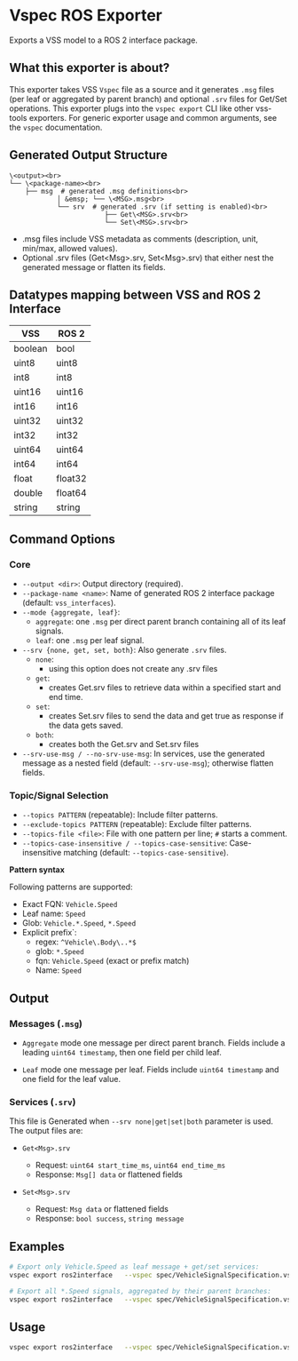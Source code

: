
# Vspec ROS Exporter

Exports a VSS model to a ROS 2 interface package.

## What this exporter is about?
This exporter takes VSS `Vspec` file as a source and it generates `.msg` files (per leaf or aggregated by parent branch) and optional `.srv` files for Get/Set operations. This exporter plugs into the `vspec export` CLI like other vss-tools exporters. For generic exporter usage and common arguments, see the `vspec` documentation.

## Generated Output Structure
```
\<output><br>
└── \<package-name><br>
    ├── msg  # generated .msg definitions<br>
            │ &emsp; └── \<MSG>.msg<br>
            └── srv  # generated .srv (if setting is enabled)<br>
                        ├── Get\<MSG>.srv<br>
                        └── Set\<MSG>.srv<br>
```

- .msg files include VSS metadata as comments (description, unit, min/max, allowed values).
- Optional .srv files (Get\<Msg>.srv, Set\<Msg>.srv) that either nest the generated message or flatten its fields.


## Datatypes mapping between VSS and ROS 2 Interface

| VSS    | ROS 2          |
|--------|----------------|
| boolean| bool           |
| uint8  | uint8          |
| int8   | int8           |
| uint16 | uint16         |
| int16  | int16          |
| uint32 | uint32         |
| int32  | int32          |
| uint64 | uint64         |
| int64  | int64          |
| float  | float32        |
| double | float64        |
| string | string         |


## Command Options

### Core

- `--output <dir>`: Output directory (required).
- `--package-name <name>`: Name of generated ROS 2 interface package (default: `vss_interfaces`).
- `--mode {aggregate, leaf}`:
  - `aggregate`: one `.msg` per direct parent branch containing all of its leaf signals.
  - `leaf`: one `.msg` per leaf signal.
- `--srv {none, get, set, both}`: Also generate `.srv` files.
  - `none`:
    - using this option does not create any .srv files
  - `get`:
    - creates Get<MSG>.srv files to retrieve data within a specified start and end time.
  - `set`:
    - creates Set<MSG>.srv files to send the data and get true as response if the data gets saved.
  - `both`:
    - creates both the Get<MSG>.srv and Set<MSG>.srv files
- `--srv-use-msg / --no-srv-use-msg`: In services, use the generated message as a nested field (default: `--srv-use-msg`); otherwise flatten fields.

### Topic/Signal Selection

- `--topics PATTERN` (repeatable): Include filter patterns.
- `--exclude-topics PATTERN` (repeatable): Exclude filter patterns.
- `--topics-file <file>`: File with one pattern per line; `#` starts a comment.
- `--topics-case-insensitive / --topics-case-sensitive`: Case-insensitive matching (default: `--topics-case-sensitive`).

**Pattern syntax**

Following patterns are supported:

- Exact FQN: `Vehicle.Speed`
- Leaf name: `Speed`
- Glob: `Vehicle.*.Speed`, `*.Speed`
- Explicit prefix`:
  - regex: `^Vehicle\.Body\..*$`
  - glob: `*.Speed`
  - fqn: `Vehicle.Speed` (exact or prefix match)
  - Name: `Speed`

## Output

### Messages (`.msg`)

- `Aggregate` mode
  one message per direct parent branch. Fields include a leading `uint64 timestamp`, then one field per child leaf.

- `Leaf` mode
  one message per leaf. Fields include `uint64 timestamp` and one field for the leaf value.

### Services (`.srv`)

This file is Generated when `--srv none|get|set|both` parameter is used. The output files are:

- `Get<Msg>.srv`
  - Request: `uint64 start_time_ms`, `uint64 end_time_ms`
  - Response: `Msg[] data` or flattened fields

- `Set<Msg>.srv`
  - Request: `Msg data` or flattened fields
  - Response: `bool success`, `string message`

## Examples

```bash
# Export only Vehicle.Speed as leaf message + get/set services:
vspec export ros2interface   --vspec spec/VehicleSignalSpecification.vspec   -I spec   --output ./out   --package-name vss_speed_interfaces   --mode leaf   --srv both --srv-use-msg   --topics Vehicle.Speed

# Export all *.Speed signals, aggregated by their parent branches:
vspec export ros2interface   --vspec spec/VehicleSignalSpecification.vspec   -I spec   --output ./out   --package-name vss_speed_agg   --mode aggregate   --srv get   --topics '*.Speed'
```
## Usage

```bash
vspec export ros2interface   --vspec spec/VehicleSignalSpecification.vspec   -I spec   --output ./out   --package-name vss_interfaces   --mode aggregate|leaf   --srv none|get|set|both   [--srv-use-msg | --no-srv-use-msg]   [--topics PATTERN ...]   [--exclude-topics PATTERN ...]   [--topics-file patterns.txt]   [--topics-case-insensitive]
```
